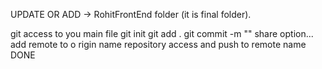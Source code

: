 UPDATE OR ADD -> RohitFrontEnd folder (it is final folder).

git access to you main file
git init
git add .
git commit -m "<msg>"
share option... add remote to o rigin name
repository access and push to remote name
DONE